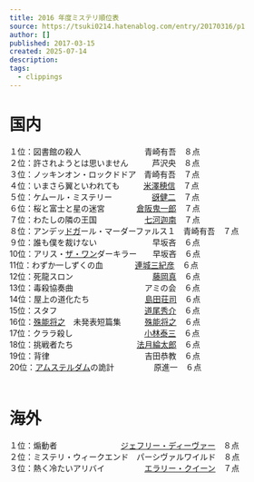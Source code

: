 ```yaml
---
title: 2016 年度ミステリ順位表
source: https://tsuki0214.hatenablog.com/entry/20170316/p1
author: []
published: 2017-03-15
created: 2025-07-14
description:
tags:
  - clippings
---
```

# 国内

１位：図書館の殺人　　　　　　　　青崎有吾　８点  
２位：許されようとは思いません　　　芦沢央　８点  
３位：ノッキンオン・ロックドドア　青崎有吾　７点  
４位：いまさら翼といわれても　　　[米澤穂信](https://d.hatena.ne.jp/keyword/%CA%C6%DF%B7%CA%E6%BF%AE)　７点　  
５位：ケムール・ミステリー　　　　　[谺健二](https://d.hatena.ne.jp/keyword/%EC%AE%B7%F2%C6%F3)　７点  
６位：桜と富士と星の迷宮　　　　[倉阪鬼一郎](https://d.hatena.ne.jp/keyword/%C1%D2%BA%E5%B5%B4%B0%EC%CF%BA)　７点  
７位：わたしの隣の王国　　　　　　[七河迦南](https://d.hatena.ne.jp/keyword/%BC%B7%B2%CF%B2%E0%C6%EE)　７点  
８位：アンデッ[ドガ](https://d.hatena.ne.jp/keyword/%A5%C9%A5%AC)ール・マーダーファルス１　青崎有吾　７点  
９位：誰も僕を裁けない　　　　　　　早坂吝　６点  
10位：アリス・[ザ・ワン](https://d.hatena.ne.jp/keyword/%A5%B6%A1%A6%A5%EF%A5%F3)ダーキラー　　早坂吝　６点  
11位：わずか一しずくの血　　　　[連城三紀彦](https://d.hatena.ne.jp/keyword/%CF%A2%BE%EB%BB%B0%B5%AA%C9%A7)　６点  
12位：死龍スロン　　　　　　　　　　[藤岡真](https://d.hatena.ne.jp/keyword/%C6%A3%B2%AC%BF%BF)　６点  
13位：毒殺協奏曲　　　　　　　　　アミの会　６点  
14位：屋上の道化たち　　　　　　　[島田荘司](https://d.hatena.ne.jp/keyword/%C5%E7%C5%C4%C1%F1%BB%CA)　６点  
15位：スタフ　　　　　　　　　　　[道尾秀介](https://d.hatena.ne.jp/keyword/%C6%BB%C8%F8%BD%A8%B2%F0)　６点  
16位：[殊能将之](https://d.hatena.ne.jp/keyword/%BC%EC%C7%BD%BE%AD%C7%B7)　未発表短篇集　　　[殊能将之](https://d.hatena.ne.jp/keyword/%BC%EC%C7%BD%BE%AD%C7%B7)　６点  
17位：クララ殺し　　　　　　　　　[小林泰三](https://d.hatena.ne.jp/keyword/%BE%AE%CE%D3%C2%D9%BB%B0)　６点  
18位：挑戦者たち　　　　　　　　[法月綸太郎](https://d.hatena.ne.jp/keyword/%CB%A1%B7%EE%E5%C5%C2%C0%CF%BA)　６点  
19位：背律　　　　　　　　　　　　吉田恭教　６点  
20位：[アムステルダム](https://d.hatena.ne.jp/keyword/%A5%A2%A5%E0%A5%B9%A5%C6%A5%EB%A5%C0%A5%E0)の詭計　　　　　原進一　６点  
　  
# 海外

１位：煽動者　　　　　　　　[ジェフリー・ディーヴァー](https://d.hatena.ne.jp/keyword/%A5%B8%A5%A7%A5%D5%A5%EA%A1%BC%A1%A6%A5%C7%A5%A3%A1%BC%A5%F4%A5%A1%A1%BC)　８点  
２位：ミステリ・ウィークエンド　パーシヴァルワイルド　８点  
３位：熱く冷たいアリバイ　　　　　[エラリー・クイーン](https://d.hatena.ne.jp/keyword/%A5%A8%A5%E9%A5%EA%A1%BC%A1%A6%A5%AF%A5%A4%A1%BC%A5%F3)　７点